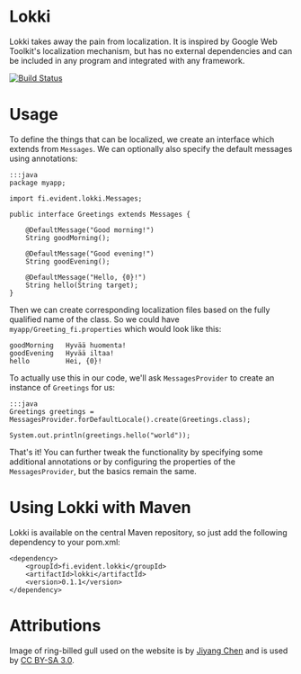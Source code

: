 # Lokki

Lokki takes away the pain from localization. It is inspired by Google
Web Toolkit's localization mechanism, but has no external dependencies
and can be included in any program and integrated with any framework.

[![Build Status](https://drone.io/bitbucket.org/evidentsolutions/lokki/status.png)](https://drone.io/bitbucket.org/evidentsolutions/lokki/latest)

Usage
=====

To define the things that can be localized, we create an interface which
extends from `Messages`. We can optionally also specify the default messages
using annotations:

    :::java
    package myapp;

    import fi.evident.lokki.Messages;

    public interface Greetings extends Messages {

        @DefaultMessage("Good morning!")
        String goodMorning();

        @DefaultMessage("Good evening!")
        String goodEvening();

        @DefaultMessage("Hello, {0}!")
        String hello(String target);
    }

Then we can create corresponding localization files based on the fully
qualified name of the class. So we could have `myapp/Greeting_fi.properties`
which would look like this:

    goodMorning   Hyvää huomenta!
    goodEvening   Hyvää iltaa!
    hello         Hei, {0}!

To actually use this in our code, we'll ask `MessagesProvider` to create
an instance of `Greetings` for us:

    :::java
    Greetings greetings = MessagesProvider.forDefaultLocale().create(Greetings.class);

    System.out.println(greetings.hello("world"));

That's it! You can further tweak the functionality by specifying some
additional annotations or by configuring the properties of the
`MessagesProvider`, but the basics remain the same.

Using Lokki with Maven
======================

Lokki is available on the central Maven repository, so just add the following
dependency to your pom.xml:

    <dependency>
        <groupId>fi.evident.lokki</groupId>
        <artifactId>lokki</artifactId>
        <version>0.1.1</version>
    </dependency>

Attributions
============

Image of ring-billed gull used on the website is by [Jiyang Chen](http://jiyangchen.com/)
and is used by [CC BY-SA 3.0](http://creativecommons.org/licenses/by-sa/3.0/).

